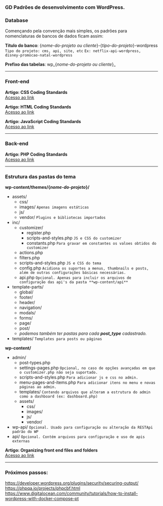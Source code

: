 ### GD Padrões de desenvolvimento com WordPress.

### Database

Començando pela convenção mais simples, os padrões para nomenclaturas de bancos de dados ficam assim:

**Título do banco**: {*nome-do-projeto ou cliente*}-{*tipo-do-projeto*}-wordpress <br>
`Tipo do projeto: cms, api, site, etc` `Ex: netflix-api-wordpress, disney-promocao-natal-wordpress`

**Prefixo das tabelas**: wp_{*nome-do-projeto ou cliente*}_

---

### Front-end

**Artigo: CSS Coding Standards**<br>
[Acesso ao link](https://developer.wordpress.org/coding-standards/wordpress-coding-standards/css/)

**Artigo: HTML Coding Standards**<br>
[Acesso ao link](https://developer.wordpress.org/coding-standards/wordpress-coding-standards/css/)

**Artigo: JavaScript Coding Standards**<br>
[Acesso ao link](https://developer.wordpress.org/coding-standards/wordpress-coding-standards/javascript/)

---

### Back-end

**Artigo: PHP Coding Standards**<br>
[Acesso ao link](https://developer.wordpress.org/coding-standards/wordpress-coding-standards/php/)

---

### Estrutura das pastas do tema

**wp-content/themes/{*nome-do-projeto*}/**
- assets/
  - css/
  - images/ `Apenas imagens estáticas`
  - js/
  - vendor/ `Plugins e bibliotecas importados`
- inc/
  - customizer/
    - register.php
    - scripts-and-styles.php `JS e CSS do customizer`
    - constants.php `Para gravar em constantes os valoes obtidos do customizer`
  - actions.php
  - filters.php
  - scripts-and-styles.php `JS e CSS do tema`
  - config.php `Acidiona os suportes a menus, thumbnails e posts, além de outras configurações básicas necessárias.`
  - api.php `Opcional. Apenas para incluir os arquivos de configuração das api's da pasta **wp-content/api**`
- template-parts/
  - global/ 
  - footer/
  - header/
  - navigation/
  - modals/
  - forms/
  - page/
  - post/
  - *podemos também ter pastas para cada **post_type** cadastrado.*
- templates/ `Templates para posts ou páginas`
  
**wp-content/**
- admin/
  - post-types.php
  - settings-pages.php `Opcional, no caso de opções avançadas em que o customizer.php não seja suportado.`
  - scripts-and-styles.php `Para adicionar js e css no admin.`
  - menu-pages-and-items.php `Para adicionar itens no menu e novas páginas ao admin.`
  - templates/ `Contendo arquivos que alteram a estrutura do admin como a dashboard (ex: dashboard.php)`
  - assets/
    - css/
    - images/
    - js/
    - vendor/ 
- wp-api/ `Opcional. Usado para configuração ou alteração da RESTApi padrão do WP`
- api/ `Opcional. Contém arquivos para configuração e uso de apis externas` 
    
**Artigo: Organizing front end files and folders**<br>
[Acesso ao link](https://developer.wordpress.org/themes/basics/organizing-theme-files/)

---

### Próximos passos:
https://developer.wordpress.org/plugins/security/securing-output/
https://phpqa.io/projects/phpcbf.html
https://www.digitalocean.com/community/tutorials/how-to-install-wordpress-with-docker-compose-pt

